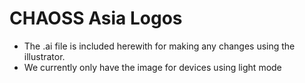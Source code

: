 # CHAOSS Asia Logos


- The .ai file is included herewith for making any changes using the illustrator.
- We currently only have the image for devices using light mode 
